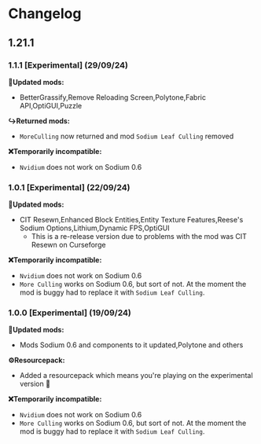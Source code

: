 # Changelog

## 1.21.1

### 1.1.1 [Experimental] (29/09/24)

**🔄Updated mods:**
- BetterGrassify,Remove Reloading Screen,Polytone,Fabric API,OptiGUI,Puzzle

**↪️Returned mods:**
- `MoreCulling` now returned and mod `Sodium Leaf Culling` removed

**❌Temporarily incompatible:**
- `Nvidium` does not work on Sodium 0.6

### 1.0.1 [Experimental] (22/09/24)

**🔄Updated mods:**
- CIT Resewn,Enhanced Block Entities,Entity Texture Features,Reese's Sodium Options,Lithium,Dynamic FPS,OptiGUI
  - This is a re-release version due to problems with the mod was CIT Resewn on Curseforge

**❌Temporarily incompatible:**
- `Nvidium` does not work on Sodium 0.6
- `More Culling` works on Sodium 0.6, but sort of not. At the moment the mod is buggy had to replace it with `Sodium Leaf Culling`.

### 1.0.0 [Experimental] (19/09/24)

**🔄Updated mods:**
- Mods Sodium 0.6 and components to it updated,Polytone and others

**⚙️Resourcepack:**
- Added a resourcepack which means you're playing on the experimental version 🙂

**❌Temporarily incompatible:**
- `Nvidium` does not work on Sodium 0.6
- `More Culling` works on Sodium 0.6, but sort of not. At the moment the mod is buggy had to replace it with `Sodium Leaf Culling`.